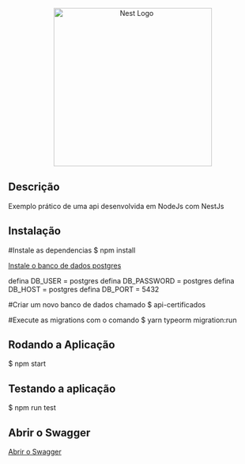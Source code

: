 <p align="center">
  <a href="http://nestjs.com/" target="blank"><img src="https://nestjs.com/img/logo_text.svg" width="320" alt="Nest Logo" /></a>
</p>

[circleci-image]: https://img.shields.io/circleci/build/github/nestjs/nest/master?token=abc123def456
[circleci-url]: https://circleci.com/gh/nestjs/nest


## Descrição

Exemplo prático de uma api desenvolvida em NodeJs com NestJs

## Instalação

#Instale as dependencias
$ npm install

<a target="_blank" href="https://www.postgresql.org/download/">
Instale o banco de dados postgres
</a>

defina DB_USER = postgres
defina DB_PASSWORD = postgres
defina DB_HOST = postgres
defina DB_PORT = 5432

#Criar um novo banco de dados chamado
$ api-certificados

#Execute as migrations com o comando 
$ yarn typeorm migration:run

## Rodando a Aplicação
$ npm start

## Testando a aplicação
$ npm run test

## Abrir o Swagger
<a target="_blank" href="http://localhost:3002/api/">
Abrir o Swagger
</a>
